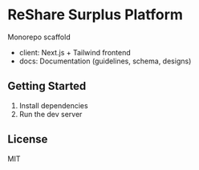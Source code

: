 # ReShare Surplus Platform

Monorepo scaffold

- client: Next.js + Tailwind frontend
- docs: Documentation (guidelines, schema, designs)

## Getting Started

1. Install dependencies
2. Run the dev server

## License

MIT


